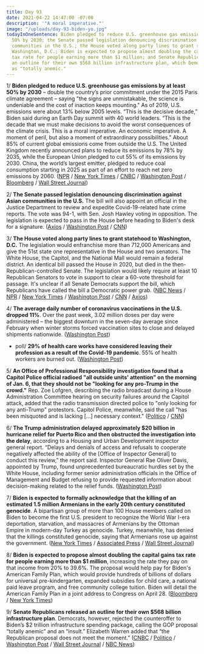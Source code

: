 ```yaml
---
title: Day 93
date: 2021-04-22 14:47:00 -07:00
description: '"A moral imperative."'
image: "/uploads/day-93-biden-yo.jpg"
todayInOneSentence: Biden pledged to reduce U.S. greenhouse gas emissions by at least
  50% by 2030; the Senate passed legislation denouncing discrimination against Asian
  communities in the U.S.; the House voted along party lines to grant statehood to
  Washington, D.C.; Biden is expected to propose almost doubling the capital gains
  tax rate for people earning more than $1 million; and Senate Republicans released
  an outline for their own $568 billion infrastructure plan, which Democrats rejected
  as "totally anemic."
---
```


1/ **Biden pledged to reduce U.S. greenhouse gas emissions by at least 50% by 2030** – double the country’s prior commitment under the 2015 Paris climate agreement – saying "the signs are unmistakable, the science is undeniable and the cost of inaction keeps mounting." As of 2019, U.S. emissions were about 13% below 2005 levels. “This is the decisive decade,” Biden said during an Earth Day summit with 40 world leaders. “This is the decade that we must make decisions to avoid the worst consequences of the climate crisis. This is a moral imperative. An economic imperative. A moment of peril, but also a moment of extraordinary possibilities." About 85% of current global emissions come from outside the U.S. The United Kingdom recently announced plans to reduce its emissions by 78% by 2035, while the European Union pledged to cut 55% of its emissions by 2030. China, the world’s largest emitter, pledged to reduce coal consumption starting in 2025 as part of an effort to reach net zero emissions by 2060. ([NPR](https://www.npr.org/2021/04/22/988051091/biden-makes-new-pledge-for-u-s-greenhouse-gas-emissions-a-50-cut) / [New York Times](https://www.nytimes.com/live/2021/04/22/us/biden-earth-day-climate-summit) / [CNBC](https://www.cnbc.com/2021/04/22/biden-pledges-to-slash-greenhouse-gas-emissions-in-half-by-2030.html) / [Washington Post](https://www.washingtonpost.com/climate-environment/2021/04/22/global-emissions-52-percent-biden/) / [Bloomberg](https://www.bloomberg.com/news/articles/2021-04-22/biden-pushes-carbon-plan-to-world-burned-by-trump-leery-of-risk?sref=MIBMEEoj) / [Wall Street Journal](https://www.wsj.com/articles/biden-to-urge-climate-action-at-world-leaders-summit-11619085614))

2/ **The Senate passed legislation denouncing discrimination against Asian communities in the U.S.** The bill will also appoint an official in the Justice Department to review and expedite Covid-19-related hate crime reports. The vote was 94-1, with Sen. Josh Hawley voting in opposition. The legislation is expected to pass in the House before heading to Biden's desk for a signature. ([Axios](https://www.axios.com/asian-hate-crimes-bill-senate-2fdcec03-4157-453c-818a-07b45151edc3.html) / [Washington Post](https://www.washingtonpost.com/politics/asian-american-hate-crime-senate/2021/04/22/4c7755f0-a36a-11eb-85fc-06664ff4489d_story.html) / [CNN](https://www.cnn.com/2021/04/22/politics/senate-vote-hate-crimes-bill/))

3/ **The House voted along party lines to grant statehood to Washington, D.C.** The legislation would enfranchise more than 712,000 Americans and give the 51st state one representative in the House and two senators. The White House, the Capitol, and the National Mall would remain a federal district. An identical bill passed the House in 2020, but died in the then-Republican-controlled Senate. The legislation would likely require at least 10 Republican Senators to vote in support to clear a 60-vote threshold for passage. It's unclear if all Senate Democrats support the bill, which Republicans have called the bill a Democratic power grab. ([NBC News](https://www.nbcnews.com/politics/congress/d-c-statehood-approved-house-senate-fight-looms-n1264946) / [NPR](https://www.npr.org/2021/04/22/989119412/house-democrats-pass-bill-to-make-d-c-the-51st-state) / [New York Times](https://www.nytimes.com/2021/04/22/us/politics/dc-statehood-vote.html) / [Washington Post](https://www.washingtonpost.com/local/dc-politics/dc-statehood-house-vote/2021/04/22/935a1ece-a1fa-11eb-a7ee-949c574a09ac_story.html) / [CNN](https://www.cnn.com/2021/04/22/politics/dc-statehood-house-vote/) / [Axios](https://www.axios.com/dc-statehood-bill-house-vote-1575b95c-4da2-4992-8c89-1c60b1997d3c.html))

4/ **The average daily number of coronavirus vaccinations in the U.S. dropped 11%**. Over the past week, 3.02 million doses per day were administered – the biggest downturn in the seven-day average since February when winter storms forced vaccination sites to close and delayed shipments nationwide. ([Washington Post](https://www.washingtonpost.com/health/2021/04/21/vaccinations-downturn-jj-pause-soft-demand/))

* poll/ **29% of health care works have considered leaving their profession as a result of the Covid-19 pandemic**. 55% of health workers are burned out. ([Washington Post](https://www.washingtonpost.com/health/2021/04/22/health-workers-covid-quit/))

5/ **An Office of Professional Responsibility investigation found that a Capitol Police official radioed "all outside units' attention" on the morning of Jan. 6, that they should not be "looking for any pro-Trump in the crowd."** Rep. Zoe Lofgren, describing the radio broadcast during a House Administration Committee hearing on security failures around the Capitol attack, added that the radio transmission directed police to "only looking for any anti-Trump" protestors. Capitol Police, meanwhile, said the call "has been misquoted and is lacking \[...\] necessary context." ([Politico](https://www.politico.com/news/2021/04/21/capitol-officer-investigated-antitrump-protestors-484048) / [CNN](https://www.cnn.com/2021/04/21/politics/us-capitol-police-officer-investigation-radio-broadcast-lofgren/))

6/ **The Trump administration delayed approximately $20 billion in hurricane relief for Puerto Rico and then obstructed the investigation into the delay**, according to a Housing and Urban Development inspector general report. “Delays and denials of access and refusals to cooperate negatively affected the ability of the \[Office of Inspector General\] to conduct this review,” the report said. Inspector General Rae Oliver Davis, appointed by Trump, found unprecedented bureaucratic hurdles set by the White House, including former senior administration officials in the Office of Management and Budget refusing to provide requested information about decision-making related to the relief funds. ([Washington Post](https://www.washingtonpost.com/business/2021/04/22/puerto-rico-hurricane-trump-hud/))

7/ **Biden is expected to formally acknowledge that the killing of an estimated 1.5 million Armenians in the early 20th century constituted genocide**. A bipartisan group of more than 100 House members called on Biden to become the first U.S. president to recognize the World War I-era deportation, starvation, and massacres of Armenians by the Ottoman Empire in modern-day Turkey as genocide. Turkey, meanwhile, has denied that the killings constituted genocide, saying that Armenians rose up against the government. ([New York Times](https://www.nytimes.com/2021/04/21/us/politics/biden-armenia-genocide-turkey.html) / [Associated Press](https://apnews.com/article/politics-joe-biden-turkey-recep-tayyip-erdogan-adam-schiff-280a4525f0e2ac4b82f3268700a62d2d) / [Wall Street Journal](https://www.wsj.com/articles/biden-poised-to-recognize-armenian-massacres-as-genocide-officials-say-11619048891))

8/ **Biden is expected to propose almost doubling the capital gains tax rate for people earning more than $1 million**, increasing the rate they pay on that income from 20% to 39.6%. The proposal would help pay for Biden's American Family Plan, which would provide hundreds of billions of dollars for universal pre-kindergarten, expanded subsidies for child care, a national paid leave program, and free community college tuition. Biden will detail the American Family Plan in a joint address to Congress on April 28. ([Bloomberg](https://www.bloomberg.com/news/articles/2021-04-22/biden-to-propose-capital-gains-tax-as-high-as-43-4-for-wealthy?sref=MIBMEEoj) / [New York Times](https://www.nytimes.com/2021/04/22/business/biden-taxes.html))

9/ **Senate Republicans released an outline for their own $568 billion infrastructure plan**. Democrats, however, rejected the counteroffer to Biden’s $2 trillion infrastructure spending package, calling the GOP proposal “totally anemic” and an “insult.” Elizabeth Warren added that “the Republican proposal does not meet the moment.” ([CNBC](https://www.cnbc.com/2021/04/22/senate-republicans-release-infrastructure-plan-in-counter-to-biden-proposal.html) / [Politico](https://www.politico.com/news/2021/04/21/senate-democrats-republican-infrastructure-484035) / [Washington Post](https://www.washingtonpost.com/us-policy/2021/04/22/senate-republicans-infrastructure-plan/) / [Wall Street Journal](https://www.wsj.com/articles/gop-senators-release-outline-of-568-billion-infrastructure-plan-11619107799) / [NBC News](https://www.nbcnews.com/politics/congress/republicans-unveil-568-billion-counter-proposal-biden-s-infrastructure-plan-n1264936))